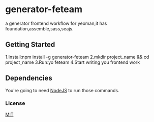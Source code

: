 # generator-feteam

a generator frontend workflow for yeoman,it has foundation,assemble,sass,seajs.

## Getting Started

1.Install:npm install -g generator-feteam
2.mkdir project_name && cd project_name
3.Run:yo feteam
4.Start writing you frontend work

## Dependencies

You're going to need [NodeJS](http://nodejs.org/download/) to run those commands.

### License

[MIT](http://rem.mit-license.org/)
